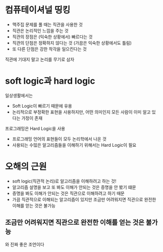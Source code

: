 # 컴퓨테이셔널 띵킹
- 맥주집 문제를 풀 때는 직관을 사용한 것
- 직관은 논리적인 느낌을 주는 것
- 직관의 장점은 (익숙한 상황에서) 빠르다는 것
- 직관의 단점은 정확하지 않다는 것 (가끔은 익숙한 상황에서도 틀림)
- 또 다른 단점은 강한 착각을 일으킨다는 것

직관에 기대지 말고 논리를 무기로 삼자

# soft logic과 hard logic

일상생활에서는
- Soft Logic이 빠르기 때문에 유용
- 논리적으로 부정확한 표현을 사용하지만, 어떤 의미인지 모든 사람이
이미 알고 있다는 가정이 존재
  
프로그래밍은 Hard Logic을 사용
- 프로그래밍 언어의 표현들이 모두 논리학에서 나온 것
- 사용되는 수많은 알고리즘들을 이해하기 위해서는 Hard Logic이 필요

# 오해의 근원
- soft logic(직관적 논리)로 알고리즘을 이해하려고 하는 것!
- 알고리즘 설명을 보고 또 봐도 이해가 안되는 것은 증명을 안 봤기 떄문
- 증명을 봐도 이해가 안되는 것은 직관으로 이해하려고 하기 때문
- 가끔 직관적으로 이해되는 알고리즘이 있지만 조금만 어려워지면 직관으로 완전한 이해를
얻는 것은 불가능
  
## 조금만 어려워지면 직관으로 완전한 이해를 얻는 것은 불가능
와 진짜 좋은 조언이다



